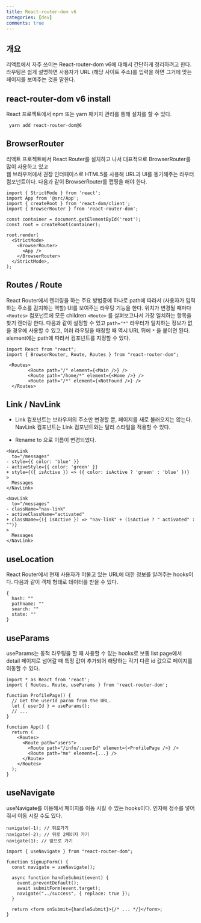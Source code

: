 ```yaml
---
title: React-router-dom v6
categories: [dev]
comments: true
---
```


## 개요

리액트에서 자주 쓰이는 React-router-dom v6에 대해서 간단하게 정리하려고 한다.
라우팅은 쉽게 설명하면 사용자가 URL (해당 사이트 주소)를 입력을 하면 그거에 맞는 페이지를 보여주는 것을 말한다.

## react-router-dom v6 install

React 프로젝트에서 npm 또는 yarn 패키지 관리를 통해 설치를 할 수 있다.

```
 yarn add react-router-dom@6
```

## BrowserRouter

리액트 프로젝트에서 React Router를 설치하고 나서 대표적으로 BrowserRouter를 많이 사용하고 있고  
웹 브라우저에서 권장 인터페이스로 HTML5를 사용해 URL과 UI를 동기해주는 라우터 컴포넌트이다.
다음과 같이 BrowserRouter를 랩핑을 해야 한다.

```
import { StrictMode } from 'react';
import App from '@src/App';
import { createRoot } from 'react-dom/client';
import { BrowserRouter } from 'react-router-dom';

const container = document.getElementById('root');
const root = createRoot(container);

root.render(
  <StrictMode>
    <BrowserRouter>
      <App />
    </BrowserRouter>
  </StrictMode>,
);

```

## Routes / Route

React Router에서 렌더링을 하는 주요 방법중에 하나로 path에 따라서 (사용자가 입력하는 주소를 감지하는 역할) UI를 보여주는 라우팅 기능을 한다.
위치가 변경될 때마다 `<Routes>` 컴포넌트에 모든 children `<Route>` 를 살펴보고나서 가장 일치하는 항목을 찾기 렌더링 한다.
다음과 같이 설정할 수 있고 `path="*"` 라우터가 일치하는 정보가 없을 경우에 사용할 수 있고, 여러 라우팅을 매칭할 때 역시 URL 뒤에 `*` 을 붙이면 된다.
element에는 path에 따라서 컴포넌트를 지정할 수 있다.

```
import React from "react";
import { BrowserRouter, Route, Routes } from "react-router-dom";

 <Routes>
        <Route path="/" element={<Main />} />
        <Route path="/home/*" element={<Home />} />
        <Route path="/*" element={<NotFound />} />
  </Routes>

```

## Link / NavLink

- Link 컴포넌트는 브라우저의 주소만 변경할 뿐, 페이지를 새로 불러오지는 않는다.
  NavLink 컴포넌트는 Link 컴포넌트와는 달리 스타일을 적용할 수 있다.

- Rename <NavLink exact> to <NavLink end> 으로 이름이 변경되었다.

```
<NavLink
  to="/messages"
- style={{ color: 'blue' }}
- activeStyle={{ color: 'green' }}
+ style={({ isActive }) => ({ color: isActive ? 'green' : 'blue' })}
>
  Messages
</NavLink>
```

```
<NavLink
  to="/messages"
- className="nav-link"
- activeClassName="activated"
+ className={({ isActive }) => "nav-link" + (isActive ? " activated" : "")}
>
  Messages
</NavLink>
```

## useLocation

React Router에서 현재 사용자가 머물고 있는 URL에 대한 정보를 알려주는 hooks이다.
다음과 같이 객체 형태로 데이터를 받을 수 있다.

```
{
  hash: ""
  pathname: ""
  search: ""
  state: ""
}
```

## useParams

useParams는 동적 라우팅을 할 때 사용할 수 있는 hooks로 보통 list page에서 detail 페이지로 넘어갈 때
특정 값이 추가되어 해당하는 각기 다른 id 값으로 페이지를 이동할 수 있다.

```
import * as React from 'react';
import { Routes, Route, useParams } from 'react-router-dom';

function ProfilePage() {
  // Get the userId param from the URL.
  let { userId } = useParams();
  // ...
}

function App() {
  return (
    <Routes>
      <Route path="users">
        <Route path="/info/:userId" element={<ProfilePage />} />
        <Route path="me" element={...} />
      </Route>
    </Routes>
  );
}
```

## useNavigate

useNavigate를 이용해서 페이지를 이동 시킬 수 있는 hooks이다.
인자에 정수를 넣어줘서 이동 시킬 수도 있다.

```
navigate(-1); // 뒤로가기
navigate(-2); // 뒤로 2페이지 가기
navigate(1); // 앞으로 가기
```

```
import { useNavigate } from "react-router-dom";

function SignupForm() {
  const navigate = useNavigate();

  async function handleSubmit(event) {
    event.preventDefault();
    await submitForm(event.target);
    navigate("../success", { replace: true });
  }

  return <form onSubmit={handleSubmit}>{/* ... */}</form>;
}
```
